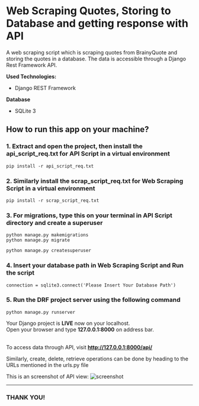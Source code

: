 # Web Scraping Quotes, Storing to Database and getting response with API
A web scraping script which is scraping quotes from BrainyQuote and storing the quotes in a database. The data is accessible through a Django Rest Framework API.

**Used Technologies:** 
* Django REST Framework

**Database**
* SQLite 3

## How to run this app on your machine? <br>
### 1. Extract and open the project, then install the api_script_req.txt for API Script in a virtual environment
```
pip install -r api_script_req.txt
```
### 2. Similarly install the scrap_script_req.txt for Web Scraping Script in a virtual environment
```
pip install -r scrap_script_req.txt
```

### 3. For migrations, type this on your terminal in API Script directory and create a superuser
```
python manage.py makemigrations
python manage.py migrate
```

```
python manage.py createsuperuser
```

### 4. Insert your database path in Web Scraping Script and Run the script
```
connection = sqlite3.connect('Please Insert Your Database Path')
```
### 5. Run the DRF project server using the following command
```
python manage.py runserver
```


Your Django project is **LIVE** now on your localhost. <br>
Open your browser and type **127.0.0.1:8000** on address bar.<br>
<br>

To access data through API, visit **http://127.0.0.1:8000/api/**

Similarly, create, delete, retrieve operations can be done by heading to the URLs mentioned in the urls.py file


This is an screenshot of API view:
![screenshot](?raw=true)
___
### THANK YOU!
